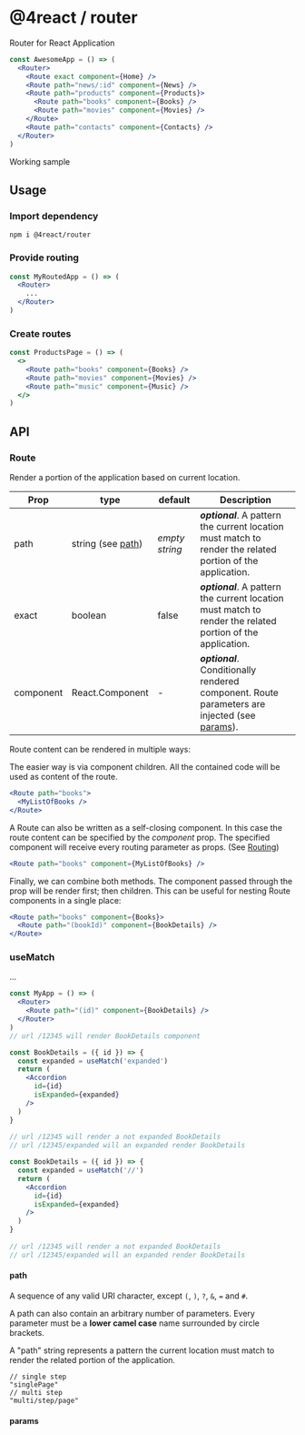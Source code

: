 # @4react / router

Router for React Application

```jsx
const AwesomeApp = () => (
  <Router>
    <Route exact component={Home} />
    <Route path="news/:id" component={News} />
    <Route path="products" component={Products}>
      <Route path="books" component={Books} />
      <Route path="movies" component={Movies} />
    </Route>
    <Route path="contacts" component={Contacts} />
  </Router>
)
```

Working sample

## Usage

### Import dependency

```
npm i @4react/router
```

### Provide routing

```jsx
const MyRoutedApp = () => (
  <Router>
    ...
  </Router>
)
```

### Create routes

```jsx
const ProductsPage = () => (
  <>
    <Route path="books" component={Books} />
    <Route path="movies" component={Movies} />
    <Route path="music" component={Music} />
  </>
)
```

## API

### Route
Render a portion of the application based on current location.

| Prop | type | default | Description |
| --- | --- | --- | --- |
| path | string (see [path](#path)) | *empty string* | ***optional***. A pattern the current location must match to render the related portion of the application. |
| exact | boolean | false | ***optional***. A pattern the current location must match to render the related portion of the application. |
| component | React.Component | - | ***optional***. Conditionally rendered component. Route parameters are injected (see [params](#params)).

Route content can be rendered in multiple ways:

The easier way is via component children.
All the contained code will be used as content of the route.

```jsx
<Route path="books">
  <MyListOfBooks />
</Route>
```

A Route can also be written as a self-closing component.
In this case the route content can be specified by the *component* prop.
The specified component will receive every routing parameter as props. (See [Routing](#routing))

```jsx
<Route path="books" component={MyListOfBooks} />
```

Finally, we can combine both methods. The component passed through the prop will be render first; then children.
This can be useful for nesting Route components in a single place:

```jsx
<Route path="books" component={Books}>
  <Route path="(bookId)" component={BookDetails} />
</Route>
```

### useMatch
...

```jsx
const MyApp = () => (
  <Router>
    <Route path="(id)" component={BookDetails} />
  </Router>
)
// url /12345 will render BookDetails component

const BookDetails = ({ id }) => {
  const expanded = useMatch('expanded')
  return (
    <Accordion
      id={id}
      isExpanded={expanded}
    />
  )
}
  
// url /12345 will render a not expanded BookDetails
// url /12345/expanded will an expanded render BookDetails
```

```jsx
const BookDetails = ({ id }) => {
  const expanded = useMatch('//')
  return (
    <Accordion
      id={id}
      isExpanded={expanded}
    />
  )
}
  
// url /12345 will render a not expanded BookDetails
// url /12345/expanded will an expanded render BookDetails
```

#### path
A sequence of any valid URI character, except `(`, `)`, `?`, `&`, `=` and `#`.

A path can also contain an arbitrary number of parameters.
Every parameter must be a **lower camel case** name surrounded by circle brackets. 

A "path" string represents a pattern the current location must match to render the related portion of the application.

```
// single step
"singlePage"
// multi step
"multi/step/page"
```

#### params


